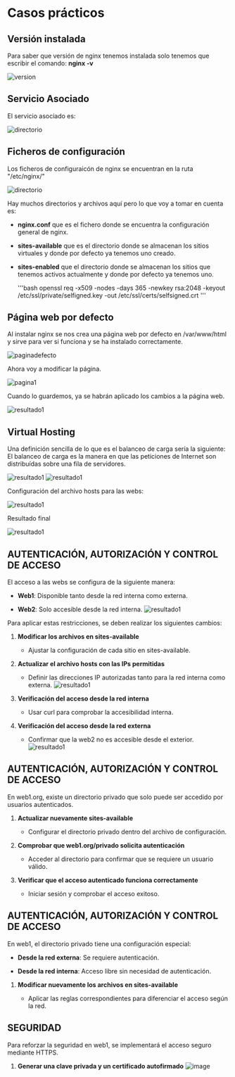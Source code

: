 # Casos prácticos

## Versión instalada
Para saber que versión de nginx tenemos instalada solo tenemos que escribir el comando: **nginx -v**

![version](/imagenes/version.PNG)

## Servicio Asociado
El servicio asociado es:

![directorio](/imagenes/servicio.PNG)

## Ficheros de configuración
Los ficheros de configuraicón de nginx se encuentran en la ruta "/etc/nginx/"

![directorio](/imagenes/directorio.PNG)

Hay muchos directorios y archivos aquí pero lo que voy a tomar en cuenta es:

- **nginx.conf** que es el fichero donde se encuentra la configuración general de nginx.
- **sites-available** que es el directorio donde se almacenan los sitios virtuales y donde por defecto ya tenemos uno creado.
- **sites-enabled** que el directorio donde se almacenan los sitios que tenemos activos actualmente y donde por defecto ya tenemos uno.

  '''bash
      openssl req -x509 -nodes -days 365 -newkey rsa:2048 -keyout /etc/ssl/private/selfigned.key -out /etc/ssl/certs/selfsigned.crt
  '''

## Página web por defecto

Al instalar nginx se nos crea una página web por defecto en /var/www/html y sirve para ver si funciona y se ha instalado correctamente.

![paginadefecto](/imagenes/paginadefecto.PNG)

Ahora voy a modificar la página.

![pagina1](/imagenes/pagina1.PNG)

Cuando lo guardemos, ya se habrán aplicado los cambios a la página web.

![resultado1](/imagenes/resultado1.PNG)

## Virtual Hosting

Una definición sencilla de lo que es el balanceo de carga sería la siguiente:
El balanceo de carga es la manera en que las peticiones de Internet son distribuídas sobre una fila de servidores.

![resultado1](/imagenes/web1.PNG)
![resultado1](/imagenes/web2.PNG)

Configuración del archivo hosts para las webs:

![resultado1](/imagenes/hosts.PNG)

Resultado final

![resultado1](/imagenes/resultado1.PNG)

## AUTENTICACIÓN, AUTORIZACIÓN Y CONTROL DE ACCESO

El acceso a las webs se configura de la siguiente manera:

*   **Web1**: Disponible tanto desde la red interna como externa.
    
*   **Web2**: Solo accesible desde la red interna.
    ![resultado1](/imagenes/controlacceso.PNG)

Para aplicar estas restricciones, se deben realizar los siguientes cambios:

1.  **Modificar los archivos en sites-available**
    
    *   Ajustar la configuración de cada sitio en sites-available.
        
2.  **Actualizar el archivo hosts con las IPs permitidas**
    
    *   Definir las direcciones IP autorizadas tanto para la red interna como externa.
      ![resultado1](/imagenes/modificacionhosts.PNG)
        
3.  **Verificación del acceso desde la red interna**
    
    *   Usar curl para comprobar la accesibilidad interna.
        
4.  **Verificación del acceso desde la red externa**
    
    *   Confirmar que la web2 no es accesible desde el exterior.
        ![resultado1](/imagenes/paginaprohibida.PNG)

## AUTENTICACIÓN, AUTORIZACIÓN Y CONTROL DE ACCESO

En web1.org, existe un directorio privado que solo puede ser accedido por usuarios autenticados.

1.  **Actualizar nuevamente sites-available**
    
    *   Configurar el directorio privado dentro del archivo de configuración.
        
2.  **Comprobar que web1.org/privado solicita autenticación**
    
    *   Acceder al directorio para confirmar que se requiere un usuario válido.
        
3.  **Verificar que el acceso autenticado funciona correctamente**
    
    *   Iniciar sesión y comprobar el acceso exitoso.
        

## AUTENTICACIÓN, AUTORIZACIÓN Y CONTROL DE ACCESO

En web1, el directorio privado tiene una configuración especial:

*   **Desde la red externa**: Se requiere autenticación.
    
*   **Desde la red interna**: Acceso libre sin necesidad de autenticación.
    

1.  **Modificar nuevamente los archivos en sites-available**
    
    *   Aplicar las reglas correspondientes para diferenciar el acceso según la red.
        
## SEGURIDAD

Para reforzar la seguridad en web1, se implementará el acceso seguro mediante HTTPS.

1.  **Generar una clave privada y un certificado autofirmado**
![image](https://github.com/user-attachments/assets/64442a44-08ff-45d1-bd59-652f14b27ce2)
